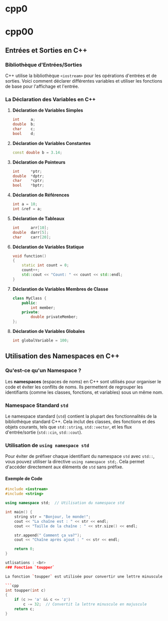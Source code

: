# cpp0

# cpp00

## Entrées et Sorties en C++

### Bibliothèque d'Entrées/Sorties

C++ utilise la bibliothèque `<iostream>` pour les opérations d'entrées et de sorties. Voici comment déclarer différentes variables et utiliser les fonctions de base pour l'affichage et l'entrée.

### La Déclaration des Variables en C++

1. **Déclaration de Variables Simples**
    ```cpp
    int     a;
    double  b;
    char    c;
    bool    d;
    ```

2. **Déclaration de Variables Constantes**
    ```cpp
    const double b = 3.14;
    ```

3. **Déclaration de Pointeurs**
    ```cpp
    int     *ptr;
    double  *dptr;
    char    *cptr;
    bool    *bptr;
    ```

4. **Déclaration de Références**
    ```cpp
    int a = 10;
    int &ref = a;
    ```

5. **Déclaration de Tableaux**
    ```cpp
    int     arr[10];
    double  darr[5];
    char    carr[20];
    ```

6. **Déclaration de Variables Statique**
    ```cpp
    void function() 
    {
        static int count = 0;
        count++;
        std::cout << "Count: " << count << std::endl;
    }
    ```

7. **Déclaration de Variables Membres de Classe**
    ```cpp
    class MyClass {
        public:
            int member;
        private:
            double privateMember;
    };
    ```

8. **Déclaration de Variables Globales**
    ```cpp
    int globalVariable = 100;
    ```


## Utilisation des Namespaces en C++

### Qu'est-ce qu'un Namespace ?

Les **namespaces** (espaces de noms) en C++ sont utilisés pour organiser le code et éviter les conflits de noms. Ils permettent de regrouper les identifiants (comme les classes, fonctions, et variables) sous un même nom.

### Namespace Standard `std`

Le namespace standard (`std`) contient la plupart des fonctionnalités de la bibliothèque standard C++. Cela inclut des classes, des fonctions et des objets courants, tels que `std::string`, `std::vector`, et les flux d'entrée/sortie (`std::cin`, `std::cout`).

### Utilisation de `using namespace std`

Pour éviter de préfixer chaque identifiant du namespace `std` avec `std::`, vous pouvez utiliser la directive `using namespace std;`. Cela permet d'accéder directement aux éléments de `std` sans préfixe.

#### Exemple de Code

```cpp
#include <iostream>
#include <string>

using namespace std;  // Utilisation du namespace std

int main() {
    string str = "Bonjour, le monde!";
    cout << "La chaîne est : " << str << endl;
    cout << "Taille de la chaîne : " << str.size() << endl;

    str.append(" Comment ça va?");
    cout << "Chaîne après ajout : " << str << endl;

    return 0;
}

utlisations : <br>
### Fonction `toupper`

La fonction `toupper` est utilisée pour convertir une lettre minuscule en majuscule. Voici une implémentation simple de cette fonction :

```cpp
int toupper(int c)
{
    if (c >= 'a' && c <= 'z')
        c -= 32;  // Convertit la lettre minuscule en majuscule
    return c;
}





